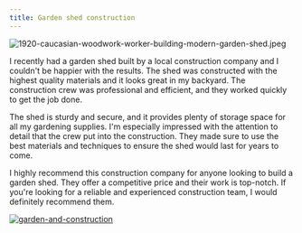 ```yaml
---
title: Garden shed construction
---
```


![1920-caucasian-woodwork-worker-building-modern-garden-shed.jpeg](/1920-caucasian-woodwork-worker-building-modern-garden-shed.jpeg)

I recently had a garden shed built by a local construction company and I couldn't be happier with the results. The shed was constructed with the highest quality materials and it looks great in my backyard. The construction crew was professional and efficient, and they worked quickly to get the job done.

The shed is sturdy and secure, and it provides plenty of storage space for all my gardening supplies. I'm especially impressed with the attention to detail that the crew put into the construction. They made sure to use the best materials and techniques to ensure the shed would last for years to come.

I highly recommend this construction company for anyone looking to build a garden shed. They offer a competitive price and their work is top-notch. If you're looking for a reliable and experienced construction team, I would definitely recommend them.

[![garden-and-construction](<https://dabuttonfactory.com/button.png?t=CHECK+SERVICE&f=Noto+Sans-Bold&ts=26&tc=fff&hp=45&vp=20&c=11&bgt=unicolored&bgc=4bd42f>)](<https://www.bark.com/?a_aid=5d2d0e83cdc3>)